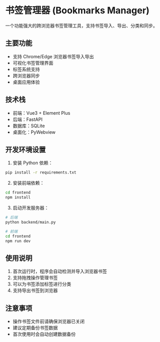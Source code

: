 # 书签管理器 (Bookmarks Manager)

一个功能强大的跨浏览器书签管理工具，支持书签导入、导出、分类和同步。

## 主要功能

- 支持 Chrome/Edge 浏览器书签导入导出
- 可视化书签管理界面
- 标签系统支持
- 跨浏览器同步
- 桌面应用体验

## 技术栈

- 前端：Vue3 + Element Plus
- 后端：FastAPI
- 数据库：SQLite
- 桌面化：PyWebview

## 开发环境设置

1. 安装 Python 依赖：
```bash
pip install -r requirements.txt
```

2. 安装前端依赖：
```bash
cd frontend
npm install
```

3. 启动开发服务器：
```bash
# 后端
python backend/main.py

# 前端
cd frontend
npm run dev
```

## 使用说明

1. 首次运行时，程序会自动检测并导入浏览器书签
2. 支持拖拽操作管理书签
3. 可以为书签添加标签进行分类
4. 支持导出书签到浏览器

## 注意事项

- 操作书签文件前请确保浏览器已关闭
- 建议定期备份书签数据
- 首次使用时会自动创建数据备份 